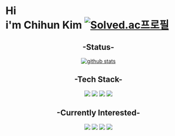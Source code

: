   
# Hi <br> i'm Chihun Kim  [![Solved.ac프로필](http://mazassumnida.wtf/api/mini/generate_badge?boj=chihungim)](https://solved.ac/chihungim) 



<div align="center">
  
## -Status-
  
[![github stats](https://github-readme-stats.vercel.app/api?username=chihungim&theme=dracula)](https://github.com/anuraghazra/github-readme-stats)

  
##  -Tech Stack-
 <a href = "https://en.wikipedia.org/wiki/Through_Thick_and_Thin" target='_blank'><img src="https://img.shields.io/badge/C++-00599C?style=flat-square&logo=C++&logoColor=white"/></a> 
<a href = "https://en.wikipedia.org/wiki/C_(programming_language)" target='_blank'><img src="https://img.shields.io/badge/C-A8B9CC.svg?&style=flat-square&logo=C&logoColor=white"/></a>
<a href = "https://www.oracle.com/java/" target='_blank'><img src="https://img.shields.io/badge/Java-007396.svg?&style=flat-square&logo=Java&logoColor=white"/></a>
<a href = "https://www.mysql.com/" target='_blank'><img src="https://img.shields.io/badge/MySQL-4479A1?style=flat-square&logo=MySQL&logoColor=white"/></a> 


## -Currently Interested-
<a href = "https://dotnet.microsoft.com/en-us/" target='_blank'><img src="https://img.shields.io/badge/.NET-512BD4?style=flat-square&logo=.NET&logoColor=white"/></a>
<a href = "https://en.wikipedia.org/wiki/Linear_algebra" target='_blank'><img src="https://img.shields.io/badge/Linear algebra-000000?style=flat-square&logo=Matrix&logoColor=white"/></a>
<a href = "https://www.opengl.org//" target='_blank'><img src="https://img.shields.io/badge/OpenGL-5586A4?style=flat-square&logo=OpenGL&logoColor=white"/></a>
<a href = "https://unity.com/" target='_blank'><img src="https://img.shields.io/badge/Unity-FFFFFF?style=flat-square&logo=Unity&logoColor=black"/></a>
<br>
  


</div>
